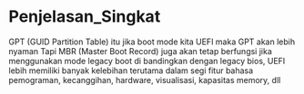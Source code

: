 # Penjelasan_Singkat
GPT (GUID Partition Table) itu jika boot mode kita UEFI maka GPT akan lebih nyaman
Tapi MBR (Master Boot Record) juga akan tetap berfungsi jika menggunakan mode legacy boot
di bandingkan dengan legacy bios, UEFI lebih memiliki banyak kelebihan terutama dalam segi fitur 
bahasa pemograman, kecanggihan, hardware, visualisasi, kapasitas memory, dll
#
